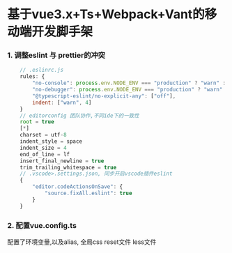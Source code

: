 # 基于vue3.x+Ts+Webpack+Vant的移动端开发脚手架

### 1. 调整eslint 与 prettier的冲突

```JavaScript
    // .eslinrc.js
    rules: {
        "no-console": process.env.NODE_ENV === "production" ? "warn" : "off",
        "no-debugger": process.env.NODE_ENV === "production" ? "warn" : "off",
        "@typescript-eslint/no-explicit-any": ["off"],
        indent: ["warn", 4]
    }
    // editorconfig 团队协作,不同ide下的一致性
    root = true
    [*]
    charset = utf-8
    indent_style = space
    indent_size = 4
    end_of_line = lf
    insert_final_newline = true
    trim_trailing_whitespace = true
    // .vscode>.settings.json, 同步开启vscode插件eslint
    {
        "editor.codeActionsOnSave": {
            "source.fixAll.eslint": true
        }
    }
```

### 2. 配置vue.config.ts

配置了环境变量,以及alias, 全局css reset文件 less文件
